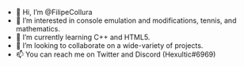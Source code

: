 - 👋 Hi, I’m @FilipeCollura
- 👀 I’m interested in console emulation and modifications, tennis, and mathematics.
- 🌱 I’m currently learning C++ and HTML5.
- 💞️ I’m looking to collaborate on a wide-variety of projects.
- 📫 You can reach me on Twitter and Discord (Hexultic#6969)
